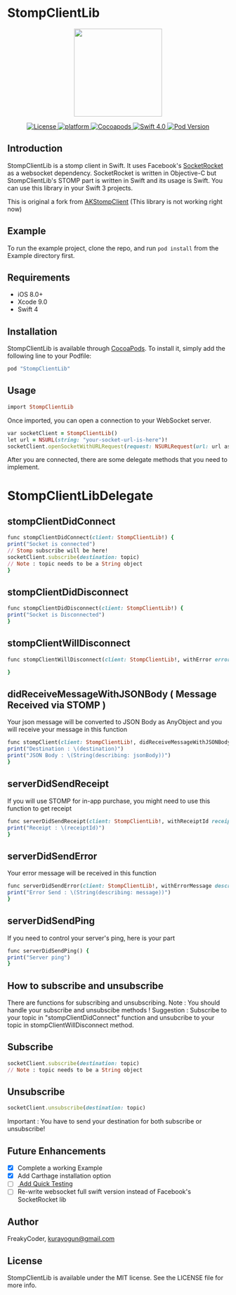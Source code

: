 # StompClientLib
<p align="center">
<img width="200" height="200" src="https://github.com/WrathChaos/StompClientLib/blob/master/Screenshots/socket.png">
</p>


<p align="center">
<a href="#">
<img src="https://img.shields.io/cocoapods/l/StompClientLib.svg"
alt="License">
</a>
<a href="#">
<img src="https://img.shields.io/badge/Platform-iOS-pink.svg"
alt="platform">
</a>
<a href="#">
<img src="https://img.shields.io/badge/Pods-1.1.10-blue.svg"
alt="Cocoapods">
</a>
<a href="https://github.com/WrathChaos/StompClientLib">
<img src="https://img.shields.io/badge/Swift-4.0-blue.svg"
alt="Swift 4.0">
</a>
<a href="https://github.com/WrathChaos/StompClientLib">
<img src="https://img.shields.io/cocoapods/v/StompClientLib.svg"
alt="Pod Version">
</a>
</p>



## Introduction

StompClientLib is a stomp client in Swift. It uses Facebook's [ SocketRocket ](https://github.com/facebook/SocketRocket) as a websocket dependency. SocketRocket is written in Objective-C but StompClientLib's STOMP part is written in Swift and its usage is Swift. You can use this library in your Swift 3 projects.

This is original a fork from [AKStompClient](https://github.com/alibasta/AKStompClient) (This library is not working right now)

## Example

To run the example project, clone the repo, and run `pod install` from the Example directory first.

## Requirements
- iOS 8.0+
- Xcode 9.0
- Swift 4

## Installation

StompClientLib is available through [CocoaPods](http://cocoapods.org). To install
it, simply add the following line to your Podfile:

```ruby
pod "StompClientLib"
```

## Usage
```ruby
import StompClientLib
```

Once imported, you can open a connection to your WebSocket server. 

```ruby
var socketClient = StompClientLib()
let url = NSURL(string: "your-socket-url-is-here")!
socketClient.openSocketWithURLRequest(request: NSURLRequest(url: url as URL) , delegate: self)
```

After you are connected, there are some delegate methods that you need to implement.

# StompClientLibDelegate

## stompClientDidConnect
```ruby
func stompClientDidConnect(client: StompClientLib!) {
print("Socket is connected")
// Stomp subscribe will be here!
socketClient.subscribe(destination: topic)
// Note : topic needs to be a String object
}
```

## stompClientDidDisconnect
```ruby
func stompClientDidDisconnect(client: StompClientLib!) {
print("Socket is Disconnected")
}
```

## stompClientWillDisconnect
```ruby
func stompClientWillDisconnect(client: StompClientLib!, withError error: NSError) {

}
```

## didReceiveMessageWithJSONBody  ( Message Received via STOMP )

Your json message will be converted to JSON Body as AnyObject and you will receive your message in this function
```ruby
func stompClient(client: StompClientLib!, didReceiveMessageWithJSONBody jsonBody: AnyObject?, withHeader header: [String : String]?, withDestination destination: String) {
print("Destination : \(destination)")
print("JSON Body : \(String(describing: jsonBody))")
}
```

## serverDidSendReceipt 

If you will use STOMP for in-app purchase, you might need to use this function to get receipt 
```ruby
func serverDidSendReceipt(client: StompClientLib!, withReceiptId receiptId: String) {
print("Receipt : \(receiptId)")
}
```

## serverDidSendError

Your error message will be received in this function

```ruby
func serverDidSendError(client: StompClientLib!, withErrorMessage description: String, detailedErrorMessage message: String?) {
print("Error Send : \(String(describing: message))")
}
```

## serverDidSendPing

If you need to control your server's ping, here is your part 

```ruby
func serverDidSendPing() {
print("Server ping")
}
```


## How to subscribe and unsubscribe

There are functions for subscribing and unsubscribing. 
Note : You should handle your subscribe and unsubscibe methods ! 
Suggestion : Subscribe to your topic in "stompClientDidConnect" function and unsubcribe to your topic in stompClientWillDisconnect method. 

## Subscribe
```ruby
socketClient.subscribe(destination: topic)
// Note : topic needs to be a String object
```
## Unsubscribe

```ruby
socketClient.unsubscribe(destination: topic)
```

Important : You have to send your destination for both subscribe or unsubscribe!

## Future Enhancements

- [x] Complete a working Example
- [x] Add Carthage installation option
- [ ] [ Add Quick Testing ](https://github.com/Quick/Quick)
- [ ] Re-write websocket full swift version instead of Facebook's SocketRocket lib

## Author

FreakyCoder, kurayogun@gmail.com

## License

StompClientLib is available under the MIT license. See the LICENSE file for more info.
